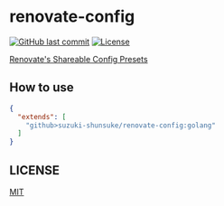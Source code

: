 # renovate-config

[![GitHub last commit](https://img.shields.io/github/last-commit/suzuki-shunsuke/renovate-config.svg)](https://github.com/suzuki-shunsuke/renovate-config)
[![License](http://img.shields.io/badge/license-mit-blue.svg?style=flat-square)](https://raw.githubusercontent.com/suzuki-shunsuke/renovate-config/master/LICENSE)

[Renovate's Shareable Config Presets](https://docs.renovatebot.com/config-presets/)

## How to use

```json
{
  "extends": [
    "github>suzuki-shunsuke/renovate-config:golang"
  ]
}
```

## LICENSE

[MIT](LICENSE)
